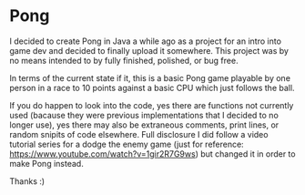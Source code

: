 # Pong
I decided to create Pong in Java a while ago as a project for an intro into game dev and decided to finally upload it somewhere. This project was by no means intended to by fully finished, polished, or bug free. 

In terms of the current state if it, this is a basic Pong game playable by one person in a race to 10 points against a basic CPU which just follows the ball.

If you do happen to look into the code, yes there are functions not currently used (bacause they were previous implementations that I decided to no longer use), yes there may also be extraneous comments, print lines, or random snipits of code elsewhere. Full disclosure I did follow a video tutorial series for a dodge the enemy game (just for reference: https://www.youtube.com/watch?v=1gir2R7G9ws) but changed it in order to make Pong instead.

Thanks 
:)
